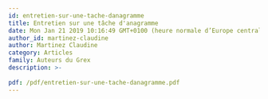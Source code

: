 ```yaml
---
id: entretien-sur-une-tache-danagramme
title: Entretien sur une tâche d'anagramme
date: Mon Jan 21 2019 10:16:49 GMT+0100 (heure normale d’Europe centrale)
author_id: martinez-claudine
author: Martinez Claudine
category: Articles
family: Auteurs du Grex
description: >-
 
pdf: /pdf/entretien-sur-une-tache-danagramme.pdf
---
```

